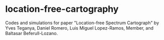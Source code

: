# location-free-cartography
Codes and simulations for paper "Location-free Spectrum Cartograph" by Yves Teganya,  Daniel Romero, 
Luis Miguel Lopez-Ramos, Member, and Baltasar Beferull-Lozano.
